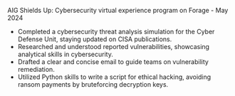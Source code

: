 AIG Shields Up: Cybersecurity virtual experience program on Forage - May 2024

 * Completed a cybersecurity threat analysis simulation for the Cyber Defense
   Unit, staying updated on CISA publications.
 * Researched and understood reported vulnerabilities, showcasing analytical
   skills in cybersecurity.
 * Drafted a clear and concise email to guide teams on vulnerability
   remediation.
 * Utilized Python skills to write a script for ethical hacking, avoiding ransom
   payments by bruteforcing decryption keys.
